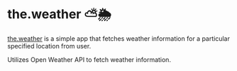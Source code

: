 # the.weather ⛅️🌦
[the.weather](https://theweather-gcm6dt40e.now.sh/) is a simple app that fetches weather information for a particular specified location from user.

Utilizes Open Weather API to fetch weather information.

